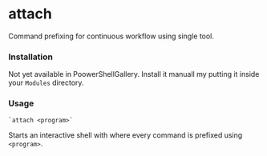 # attach

Command prefixing for continuous workflow using single tool.

### Installation

Not yet available in PoowerShellGallery. Install it manuall my putting it inside your `Modules` directory.

### Usage

    `attach <program>`

Starts an interactive shell with where every command is prefixed using `<program>`.